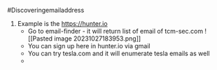 
#Discoveringemailaddress

1. Example is the https://hunter.io
	- Go to email-finder - it will return list of email of tcm-sec.com
		![[Pasted image 20231027183953.png]]
	- You can sign up here in hunter.io via gmail
	- You can try tesla.com and it will enumerate tesla emails as well
	- 